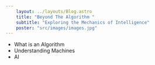 ```yaml
---
    layout: ../layouts/Blog.astro
    title: "Beyond The Algorithm "
    subtitle: "Exploring the Mechanics of Intelligence"
    poster: "src/images/images.jpg"
---
```



- What is an Algorithm 
- Understanding Machines 
- AI

